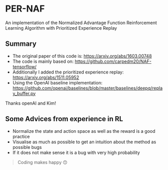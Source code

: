 # PER-NAF
An implementation of the Normalized Advantage Function Reinforcement Learning Algorithm with Prioritized Experience Replay

## Summary
* The original paper of this code is: https://arxiv.org/abs/1603.00748
* The code is mainly based on: https://github.com/carpedm20/NAF-tensorflow/
* Additionally I added the prioritized experience replay: https://arxiv.org/abs/1511.05952
* Using the OpenAI baseline implementation: https://github.com/openai/baselines/blob/master/baselines/deepq/replay_buffer.py

Thanks openAI and Kim!


## Some Advices from experience in RL

* Normalize the state and action space as well as the reward is a good practice
* Visualise as much as possible to get an intuition about the method as possible bugs
* If it does not make sense it is a bug with very high probability



> Coding makes happy 🙃




